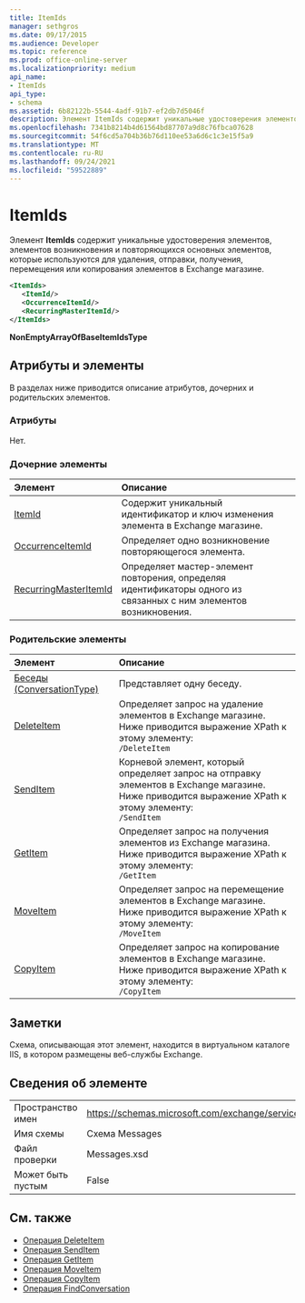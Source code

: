 ```yaml
---
title: ItemIds
manager: sethgros
ms.date: 09/17/2015
ms.audience: Developer
ms.topic: reference
ms.prod: office-online-server
ms.localizationpriority: medium
api_name:
- ItemIds
api_type:
- schema
ms.assetid: 6b82122b-5544-4adf-91b7-ef2db7d5046f
description: Элемент ItemIds содержит уникальные удостоверения элементов, элементов возникновения и повторяющихся основных элементов, которые используются для удаления, отправки, получения, перемещения или копирования элементов в Exchange магазине.
ms.openlocfilehash: 7341b8214b4d61564bd87707a9d8c76fbca07628
ms.sourcegitcommit: 54f6cd5a704b36b76d110ee53a6d6c1c3e15f5a9
ms.translationtype: MT
ms.contentlocale: ru-RU
ms.lasthandoff: 09/24/2021
ms.locfileid: "59522889"
---
```

# <a name="itemids"></a>ItemIds
  
Элемент **ItemIds** содержит уникальные удостоверения элементов, элементов возникновения и повторяющихся основных элементов, которые используются для удаления, отправки, получения, перемещения или копирования элементов в Exchange магазине.
  
```xml
<ItemIds>
   <ItemId/>
   <OccurrenceItemId/>
   <RecurringMasterItemId/>
</ItemIds>
```

**NonEmptyArrayOfBaseItemIdsType**

## <a name="attributes-and-elements"></a>Атрибуты и элементы

В разделах ниже приводится описание атрибутов, дочерних и родительских элементов. 
  
### <a name="attributes"></a>Атрибуты

Нет.
  
### <a name="child-elements"></a>Дочерние элементы

|**Элемент**|**Описание**|
|:-----|:-----|
|[ItemId](itemid.md) <br/> |Содержит уникальный идентификатор и ключ изменения элемента в Exchange магазине.  <br/> |
|[OccurrenceItemId](occurrenceitemid.md) <br/> |Определяет одно возникновение повторяющегося элемента.  <br/> |
|[RecurringMasterItemId](recurringmasteritemid.md) <br/> |Определяет мастер-элемент повторения, определяя идентификаторы одного из связанных с ним элементов возникновения.  <br/> |
   
### <a name="parent-elements"></a>Родительские элементы

|**Элемент**|**Описание**|
|:-----|:-----|
|[Беседы (ConversationType)](conversation-conversationtype.md) <br/> |Представляет одну беседу.  <br/> |
|[DeleteItem](deleteitem.md) <br/> |Определяет запрос на удаление элементов в Exchange магазине.  <br/> Ниже приводится выражение XPath к этому элементу:  <br/>  `/DeleteItem` <br/> |
|[SendItem](senditem.md) <br/> |Корневой элемент, который определяет запрос на отправку элементов в Exchange магазине.  <br/> Ниже приводится выражение XPath к этому элементу:  <br/>  `/SendItem` <br/> |
|[GetItem](getitem.md) <br/> |Определяет запрос на получения элементов из Exchange магазина.  <br/> Ниже приводится выражение XPath к этому элементу:  <br/>  `/GetItem` <br/> |
|[MoveItem](moveitem.md) <br/> |Определяет запрос на перемещение элементов в Exchange магазине.  <br/> Ниже приводится выражение XPath к этому элементу:  <br/>  `/MoveItem` <br/> |
|[CopyItem](copyitem.md) <br/> |Определяет запрос на копирование элементов в Exchange магазине.  <br/> Ниже приводится выражение XPath к этому элементу:  <br/>  `/CopyItem` <br/> |
   
## <a name="remarks"></a>Заметки

Схема, описывающая этот элемент, находится в виртуальном каталоге IIS, в котором размещены веб-службы Exchange.
  
## <a name="element-information"></a>Сведения об элементе

|||
|:-----|:-----|
|Пространство имен  <br/> |https://schemas.microsoft.com/exchange/services/2006/messages  <br/> |
|Имя схемы  <br/> |Схема Messages  <br/> |
|Файл проверки  <br/> |Messages.xsd  <br/> |
|Может быть пустым  <br/> |False  <br/> |
   
## <a name="see-also"></a>См. также

- [Операция DeleteItem](deleteitem-operation.md)
- [Операция SendItem](senditem-operation.md) 
- [Операция GetItem](getitem-operation.md)
- [Операция MoveItem](moveitem-operation.md)
- [Операция CopyItem](copyitem-operation.md)
- [Операция FindConversation](findconversation-operation.md)

